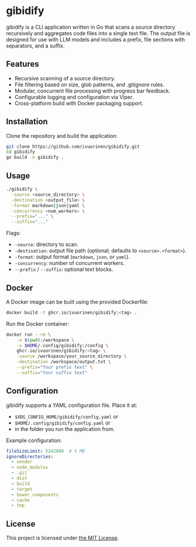 # gibidify

gibidify is a CLI application written in Go that scans a source directory
recursively and aggregates code files into a single text file. The output
file is designed for use with LLM models and includes a prefix,
file sections with separators, and a suffix.

## Features

- Recursive scanning of a source directory.
- File filtering based on size, glob patterns, and .gitignore rules.
- Modular, concurrent file processing with progress bar feedback.
- Configurable logging and configuration via Viper.
- Cross-platform build with Docker packaging support.

## Installation

Clone the repository and build the application:

```bash
git clone https://github.com/ivuorinen/gibidify.git
cd gibidify
go build -o gibidify .
```

## Usage

```bash
./gibidify \
  -source <source_directory> \
  -destination <output_file> \
  -format markdown|json|yaml \
  -concurrency <num_workers> \
  --prefix="..." \
  --suffix="..."
```

Flags:

- `-source`: directory to scan.
- `-destination`: output file path (optional; defaults to `<source>.<format>`).
- `-format`: output format (`markdown`, `json`, or `yaml`).
- `-concurrency`: number of concurrent workers.
- `--prefix` / `--suffix`: optional text blocks.

## Docker

A Docker image can be built using the provided Dockerfile:

```bash
docker build -t ghcr.io/ivuorinen/gibidify:<tag> .
```

Run the Docker container:

```bash
docker run --rm \
	-v $(pwd):/workspace \
	-v $HOME/.config/gibidify:/config \
	ghcr.io/ivuorinen/gibidify:<tag> \
	-source /workspace/your_source_directory \
	-destination /workspace/output.txt \
	--prefix="Your prefix text" \
	--suffix="Your suffix text"
```

## Configuration

gibidify supports a YAML configuration file. Place it at:

- `$XDG_CONFIG_HOME/gibidify/config.yaml` or
- `$HOME/.config/gibidify/config.yaml` or
- in the folder you run the application from.

Example configuration:

```yaml
fileSizeLimit: 5242880  # 5 MB
ignoreDirectories:
  - vendor
  - node_modules
  - .git
  - dist
  - build
  - target
  - bower_components
  - cache
  - tmp
```

## License

This project is licensed under [the MIT License](LICENSE).

